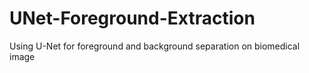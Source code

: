 # UNet-Foreground-Extraction
Using U-Net for foreground and background separation on biomedical image
